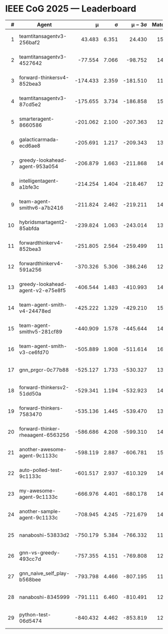 # IEEE CoG 2025 — Leaderboard

| # | Agent | μ | σ | μ − 3σ | Matches | Updated |
|---:|---|---:|---:|---:|---:|---|
| 1 | teamtitansagentv3-256baf2 | 43.483 | 6.351 | 24.430 | 15076 | 2025-08-22 10:39 |
| 2 | teamtitansagentv3-4527642 | -77.554 | 7.066 | -98.752 | 14330 | 2025-08-22 10:39 |
| 3 | forward-thinkersv4-852bea3 | -174.433 | 2.359 | -181.510 | 11644 | 2025-08-22 10:39 |
| 4 | teamtitansagentv3-87cd5e2 | -175.655 | 3.734 | -186.858 | 15566 | 2025-08-22 10:39 |
| 5 | smarteragent-8660586 | -201.062 | 2.100 | -207.363 | 12451 | 2025-08-22 10:39 |
| 6 | galacticarmada-ecd6ae8 | -205.691 | 1.217 | -209.343 | 13880 | 2025-08-22 10:39 |
| 7 | greedy-lookahead-agent-953a054 | -206.879 | 1.663 | -211.868 | 14012 | 2025-08-22 10:39 |
| 8 | intelligentagent-a1bfe3c | -214.254 | 1.404 | -218.467 | 12477 | 2025-08-22 10:39 |
| 9 | team-agent-smithv6-a7b2416 | -211.824 | 2.462 | -219.211 | 14420 | 2025-08-22 10:39 |
| 10 | hybridsmartagent2-85abfda | -239.824 | 1.063 | -243.014 | 13045 | 2025-08-22 10:39 |
| 11 | forwardthinkerv4-852bea3 | -251.805 | 2.564 | -259.499 | 11946 | 2025-08-22 10:39 |
| 12 | forwardthinkerv4-591a256 | -370.326 | 5.306 | -386.246 | 12137 | 2025-08-22 10:39 |
| 13 | greedy-lookahead-agent-v2-e75e8f5 | -406.544 | 1.483 | -410.993 | 14492 | 2025-08-22 10:39 |
| 14 | team-agent-smith-v4-24478ed | -425.222 | 1.329 | -429.210 | 15182 | 2025-08-22 10:39 |
| 15 | team-agent-smithv5-281cf89 | -440.909 | 1.578 | -445.644 | 14640 | 2025-08-22 10:39 |
| 16 | team-agent-smith-v3-ce6fd70 | -505.889 | 1.908 | -511.614 | 16002 | 2025-08-22 10:39 |
| 17 | gnn_prgcr-0c77b88 | -525.127 | 1.733 | -530.327 | 13120 | 2025-08-22 10:39 |
| 18 | forward-thinkersv2-51dd50a | -529.341 | 1.194 | -532.923 | 14388 | 2025-08-22 10:39 |
| 19 | forward-thinkers-7583470 | -535.136 | 1.445 | -539.470 | 13660 | 2025-08-22 10:39 |
| 20 | forward-thinker-rheaagent-6563256 | -586.686 | 4.208 | -599.310 | 14088 | 2025-08-22 10:39 |
| 21 | another-awesome-agent-9c1133c | -598.119 | 2.887 | -606.781 | 15580 | 2025-08-22 10:39 |
| 22 | auto-polled-test-9c1133c | -601.517 | 2.937 | -610.329 | 14700 | 2025-08-22 10:39 |
| 23 | my-awesome-agent-9c1133c | -666.976 | 4.401 | -680.178 | 14760 | 2025-08-22 10:39 |
| 24 | another-sample-agent-9c1133c | -708.945 | 4.245 | -721.679 | 14680 | 2025-08-22 10:39 |
| 25 | nanaboshi-53833d2 | -750.179 | 5.384 | -766.332 | 11260 | 2025-08-22 10:39 |
| 26 | gnn-vs-greedy-493cc7d | -757.355 | 4.151 | -769.808 | 12080 | 2025-08-22 10:39 |
| 27 | gnn_naive_self_play-b568bee | -793.798 | 4.466 | -807.195 | 11680 | 2025-08-22 10:39 |
| 28 | nanaboshi-8345999 | -791.111 | 6.460 | -810.491 | 12410 | 2025-08-22 10:39 |
| 29 | python-test-06d5474 | -840.432 | 4.462 | -853.819 | 12070 | 2025-08-22 10:39 |

